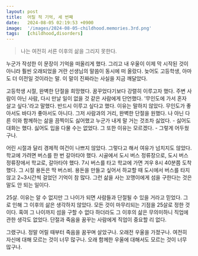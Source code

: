 ```yaml
---
layout: post
title:  어릴 적 기억, 세 번째
date:   2024-08-05 02:19:53 +0900
image:  '/images/2024-08-05-childhood.memories.3rd.png'
tags:   [childhood,disorders]
---
```


> 나는 여전히 서른 이후의 삶을 그리지 못한다.

누군가 작성한 이 문장이 기억을 떠올리게 했다. 그리고 내 우울이 이제 막 시작된 것이 아니라 훨씬 오래되었을 거란 선생님의 말씀이 동시에 떠 올랐다. 늦어도 고등학생, 아마도 더 이전일 것이라는 말. 이 말이 진짜라는 사실을 지금 깨달았다.

고등학생 시절, 완벽한 단절을 희망했다. 꿈꾸었다기보다 강렬히 이루고자 했다. 주변 사람이 아닌 사람, 다시 만날 일이 없을 것 같은 사람에게 단언했다. '무인도에 가서 혼자 살고 싶다.'라고 말했다. 반드시 이루고 싶다고 했다. 이유는 말하지 않았다. 무인도가 좋아서도 바다가 좋아서도 아니다. 그저 사람과의 거리, 완벽한 단절을 원했다. 나 아닌 다른 이와 함께하는 삶을 끔찍이도 싫어했고 누군가 내게 말 거는 것조차 싫었다. - 싫어도 대화는 했다. 싫어도 입을 다물 수는 없었다. 그 또한 이유는 모르겠다. - 그렇게 어두웠구나.

어린 시절과 달리 경제적 여건이 나쁘지 않았다. 그렇다고 해서 여유가 넘치지도 않았다. 학교에 가려면 버스를 한 번 갈아타야 했다. 시골에서 도시 버스 정류장으로, 도시 버스 정류장에서 학교로, 갈아타야 했다. 7시 버스를 타고 학교에 가면 겨우 8시 40분쯤 도착했다. 그 시절 용돈은 딱 버스비. 용돈을 만들고 싶어서 하교할 때 도시에서 버스를 타지 않고 2~3시간씩 걸었던 기억이 참 많다. 그런 삶을 사는 꼬맹이에게 섬을 구한다는 것은 말도 안 되는 일이다.

25살. 이유는 알 수 없지만 그 나이가 되면 사람들과 단절될 수 있을 거라고 믿었다. 그로 인해 그 이후의 삶은 생각하지 않았다. 모든 것이 마무리되는 기점을 25살로 정한 것이다. 혹여 그 나이까지 섬을 구할 수 없다 하더라도 그 이후의 삶은 무의미하니 직업에 관한 생각도 없었다. 단절과 죽음을 꿈꾸는 사람에게 직업이 중요할 리 없다.

그랬구나. 정말 어릴 때부터 죽음을 꿈꾸며 살았구나. 오래전 우울을 가졌구나. 여전히 자신에 대해 모르는 것이 너무 많구나. 오래 함께한 우울에 대해서도 모르는 것이 너무 많구나.